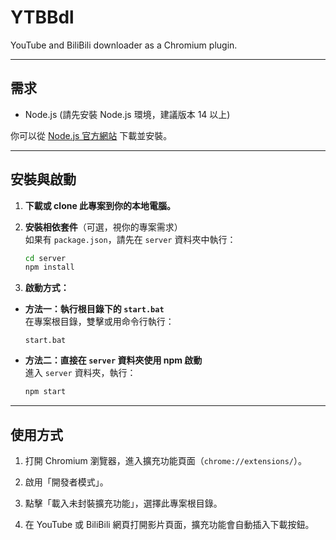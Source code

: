 
# YTBBdl

YouTube and BiliBili downloader as a Chromium plugin.

---

## 需求

- Node.js (請先安裝 Node.js 環境，建議版本 14 以上)

你可以從 [Node.js 官方網站](https://nodejs.org/) 下載並安裝。

---

## 安裝與啟動

1. **下載或 clone 此專案到你的本地電腦。**

2. **安裝相依套件**（可選，視你的專案需求）  
   如果有 `package.json`，請先在 `server` 資料夾中執行：  
   ```bash
   cd server
   npm install
   ```

3. **啟動方式：**

- **方法一：執行根目錄下的 `start.bat`**  
  在專案根目錄，雙擊或用命令行執行：  
  ```
  start.bat
  ```

- **方法二：直接在 `server` 資料夾使用 npm 啟動**  
  進入 `server` 資料夾，執行：  
  ```bash
  npm start
  ```

---

## 使用方式

1. 打開 Chromium 瀏覽器，進入擴充功能頁面（`chrome://extensions/`）。

2. 啟用「開發者模式」。

3. 點擊「載入未封裝擴充功能」，選擇此專案根目錄。

4. 在 YouTube 或 BiliBili 網頁打開影片頁面，擴充功能會自動插入下載按鈕。
